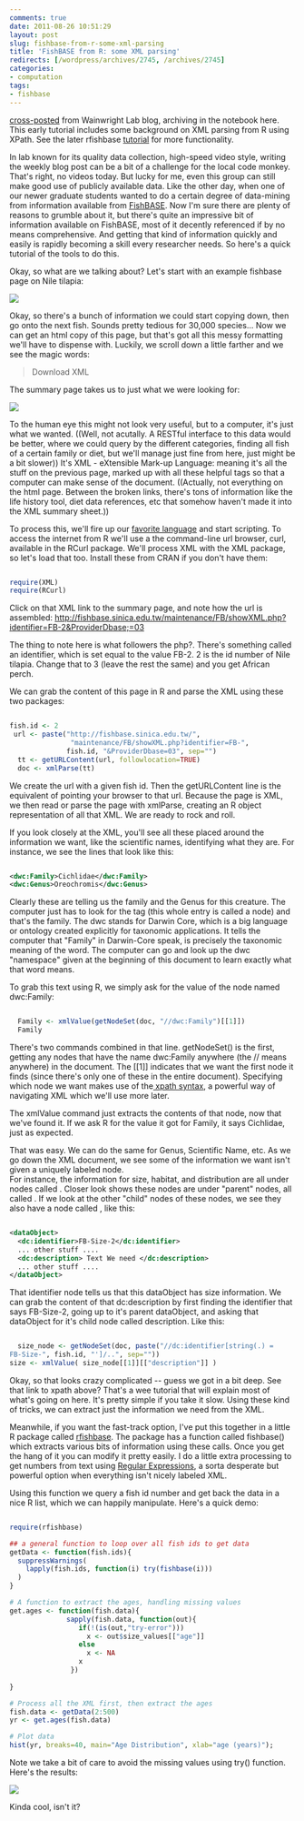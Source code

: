 ```yaml
---
comments: true
date: 2011-08-26 10:51:29
layout: post
slug: fishbase-from-r-some-xml-parsing
title: 'FishBASE from R: some XML parsing'
redirects: [/wordpress/archives/2745, /archives/2745]
categories:
- computation
tags:
- fishbase
---
```


[cross-posted](http://fishlab.ucdavis.edu/?p=395) from Wainwright Lab blog, archiving in the notebook here.  This early tutorial includes some background on XML parsing from R using XPath.  See the later rfishbase [tutorial](http://www.carlboettiger.info/archives/2529) for more functionality.  

In lab known for its quality data collection, high-speed video style, writing the weekly blog post can be a bit of a challenge for the local code monkey.  That's right, no videos today.  But lucky for me, even this group can still make good use of publicly available data.  Like the other day, when one of our newer graduate students wanted to do a certain degree of data-mining from information available from [FishBASE](http://fishbase.org).  Now I'm sure there are plenty of reasons to grumble about it, but there's quite an impressive bit of information available on FishBASE, most of it decently referenced if by no means comprehensive.  And getting that kind of information quickly and easily is rapidly becoming a skill every researcher needs.  So here's a quick tutorial of the tools to do this.  

Okay, so what are we talking about?  Let's start with an example fishbase page on Nile tilapia: 

![](http://farm7.static.flickr.com/6076/6074984408_1692760c9c.jpg)


Okay, so there's a bunch of information we could start copying down, then go onto the next fish.  Sounds pretty tedious for 30,000 species...  Now we can get an html copy of this page, but that's got all this messy formatting we'll have to dispense with.  Luckily, we scroll down a little farther and we see the magic words:





> Download XML



The summary page takes us to just what we were looking for:

![](http://farm7.static.flickr.com/6086/6074984352_6f1f9075d5.jpg)

To the human eye this might not look very useful, but to a computer, it's just what we wanted. ((Well, not acutally. A RESTful interface to this data would be better, where we could query by the different categories, finding all fish of a certain family or diet, but we'll manage just fine from here, just might be a bit slower))  It's XML - eXtensible Mark-up Language: meaning it's all the stuff on the previous page, marked up with all these helpful tags so that a computer can make sense of the document.  ((Actually, not everything on the html page.  Between the broken links, there's tons of information like the life history tool, diet data references, etc that somehow haven't made it into the XML summary sheet.))  


To process this, we'll fire up our [favorite language](http://www.r-project.org) and start scripting.  To access the internet from R we'll use a the command-line url browser, curl, available in the RCurl package.  We'll process XML with the XML package, so let's load that too.  Install these from CRAN if you don't have them:


```r

require(XML)
require(RCurl)
```
  

Click on that XML link to the summary page, and note how the url is assembled: http://fishbase.sinica.edu.tw/maintenance/FB/showXML.php?identifier=FB-2&ProviderDbase;=03

The thing to note here is what followers the php?.  There's something called an identifier, which is set equal to the value FB-2.  2 is the id number of Nile tilapia.  Change that to 3 (leave the rest the same) and you get African perch.  

We can grab the content of this page in R and parse the XML using these two packages:


```r

fish.id <- 2
 url <- paste("http://fishbase.sinica.edu.tw/",
               "maintenance/FB/showXML.php?identifier=FB-",
              fish.id, "&ProviderDbase=03", sep="")
  tt <- getURLContent(url, followlocation=TRUE)
  doc <- xmlParse(tt)
```
  

We create the url with a given fish id.  Then the getURLContent line is the equivalent of pointing your browser to that url.  Because the page is XML, we then read or parse the page with xmlParse, creating an R object representation of all that XML.  We are ready to rock and roll.


If you look closely at the XML, you'll see all these  placed around the information we want, like the scientific names, identifying what they are.  For instance, we see the lines that look like this:


```xml

<dwc:Family>Cichlidae</dwc:Family>
<dwc:Genus>Oreochromis</dwc:Genus>

```


Clearly these are telling us the family and the Genus for this creature.  The computer just has to look for the  tag (this whole entry is called a node) and that's the family.  The dwc stands for Darwin Core, which is a big language or ontology created explicitly for taxonomic applications.  It tells the computer that "Family" in Darwin-Core speak, is precisely the taxonomic meaning of the word.  The computer can go and look up the dwc "namespace" given at the beginning of this document to learn exactly what that word means.  

To grab this text using R, we simply ask for the value of the node named dwc:Family:


```r

  Family <- xmlValue(getNodeSet(doc, "//dwc:Family")[[1]]) 
  Family
```


There's two commands combined in that line.  getNodeSet() is the first, getting any nodes that have the name dwc:Family anywhere (the // means anywhere) in the document.  The [[1]] indicates that we want the first node it finds (since there's only one of these in the entire document).  Specifying which node we want makes use of the[ xpath syntax](http://www.w3schools.com/xpath/default.asp), a powerful way of navigating XML which we'll use more later.  

The xmlValue command just extracts the contents of that node, now that we've found it.  If we ask R for the value it got for Family, it says Cichlidae, just as expected.  

That was easy.  We can do the same for Genus, Scientific Name, etc.   As we go down the XML document, we see some of the information we want isn't given a uniquely labeled node.  
For instance, the information for size, habitat, and distribution are all under nodes called .  Closer look shows these nodes are under "parent" nodes, all called .  If we look at the other "child" nodes of these  nodes, we see they also have a node called , like this:


```xml

<dataObject>
  <dc:identifier>FB-Size-2</dc:identifier>
  ... other stuff ....
  <dc:description> Text We need </dc:description>
  ... other stuff ....
</dataObject>

```


That identifier node tells us that this dataObject has size information.  We can grab the content of that dc:description by first finding the identifier that says FB-Size-2, going up to it's parent dataObject, and asking that dataObject for it's child node called description.  Like this:



```r

  size_node <- getNodeSet(doc, paste("//dc:identifier[string(.) =
FB-Size-", fish.id, "']/..", sep=""))
size <- xmlValue( size_node[[1]][["description"]] )
```


Okay, so that looks crazy complicated -- guess we got in a bit deep.  See that link to xpath above?  That's a wee tutorial that will explain most of what's going on here.  It's pretty simple if you take it slow.  Using these kind of tricks, we can extract just the information we need from the XML.  


Meanwhile, if you want the fast-track option, I've put this together in a little R package called [rfishbase](https://github.com/cboettig/rfishbase).  The package has a function called fishbase() which extracts various bits of information using these calls.  Once you get the hang of it you can modify it pretty easily.  I do a little extra processing to get numbers from text using [Regular Expressions](http://en.wikipedia.org/wiki/Regular_expression), a sorta desperate but powerful option when everything isn't nicely labeled XML.  

Using this function we query a fish id number and get back the data in a nice R list, which we can happily manipulate.  Here's a quick demo:


```r

require(rfishbase)

## a general function to loop over all fish ids to get data
getData <- function(fish.ids){
  suppressWarnings(
    lapply(fish.ids, function(i) try(fishbase(i)))
  )
}

# A function to extract the ages, handling missing values
get.ages <- function(fish.data){
              sapply(fish.data, function(out){
                 if(!(is(out,"try-error")))
                   x <- out$size_values[["age"]]
                 else
                   x <- NA
                 x
               })
  
}

# Process all the XML first, then extract the ages 
fish.data <- getData(2:500)
yr <- get.ages(fish.data)

# Plot data
hist(yr, breaks=40, main="Age Distribution", xlab="age (years)"); 
```


Note we take a bit of care to avoid the missing values using try() function.  Here's the results:

[![](http://farm7.static.flickr.com/6090/6074128436_9d3137acd7.jpg)](http://farm7.static.flickr.com/6090/6074128436_9d3137acd7.jpg)


Kinda cool, isn't it?  
